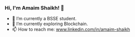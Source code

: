 ### Hi, I'm Amaim Shaikh! 👋
- 🔭 I’m currently a BSSE student.
- 🌱 I’m currently exploring Blockchain.
- 📫 How to reach me: www.linkedin.com/in/amaim-shaikh

<!--
**AmaimShaikh/AmaimShaikh** is a ✨ _special_ ✨ repository because its `README.md` (this file) appears on your GitHub profile.

Here are some ideas to get you started:

- 🔭 I’m currently working on ...
- 🌱 I’m currently learning ...
- 👯 I’m looking to collaborate on ...
- 🤔 I’m looking for help with ...
- 💬 Ask me about ...
- 📫 How to reach me: ...
- 😄 Pronouns: ...
- ⚡ Fun fact: ...
-->
